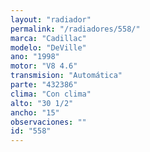 ```yaml
---
layout: "radiador"
permalink: "/radiadores/558/"
marca: "Cadillac"
modelo: "DeVille"
ano: "1998"
motor: "V8 4.6"
transmision: "Automática"
parte: "432386"
clima: "Con clima"
alto: "30 1/2"
ancho: "15"
observaciones: ""
id: "558"
---
```


